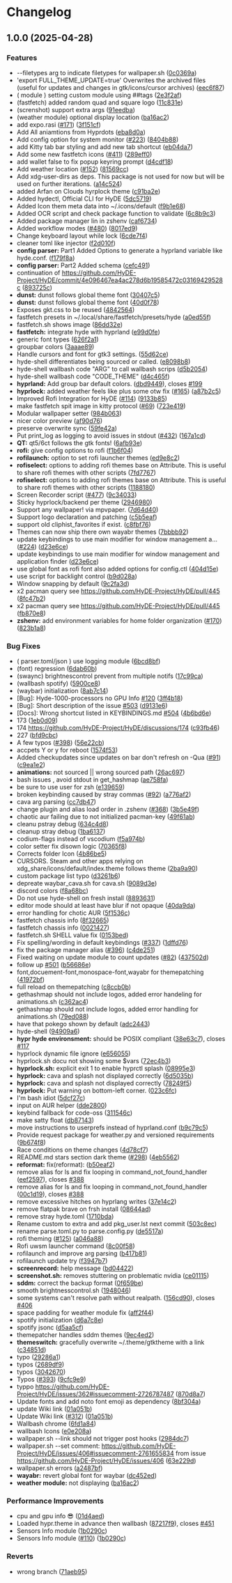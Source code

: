 # Changelog

## 1.0.0 (2025-04-28)


### Features

* --filetypes arg to indicate filetypes for wallpaper.sh ([0c0369a](https://github.com/SchnuBby2205/HyDE/commit/0c0369a634835da49a95254a64694458f4ebb45d))
* 'export FULL_THEME_UPDATE=true'       Overwrites the archived files (useful for updates and changes in gtk/icons/cursor archives) ([eec6f87](https://github.com/SchnuBby2205/HyDE/commit/eec6f87cc1f812c7752542e77a0bb2a197b2649a))
* ( module ) setting custom module  using ##tags ([2e3f2af](https://github.com/SchnuBby2205/HyDE/commit/2e3f2af8b70e90c18e0a9f063f424a4c6c5c3ce6))
* (fastfetch) added random quad and square logo ([11c831e](https://github.com/SchnuBby2205/HyDE/commit/11c831e33b5297ec1495e3e2d2d0ccd0d44769a9))
* (screnshot)  support extra args ([91eedba](https://github.com/SchnuBby2205/HyDE/commit/91eedba482cadd50c21cb52f51fd2d0bbf147c49))
* (weather module) optional display location ([ba16ac2](https://github.com/SchnuBby2205/HyDE/commit/ba16ac29e9f75d4d90d1254a11e52a5a1aad4542))
* add  expo.rasi ([#171](https://github.com/SchnuBby2205/HyDE/issues/171)) ([3f151cf](https://github.com/SchnuBby2205/HyDE/commit/3f151cf7cd9ffd8db2d1f6bb8c7e0a31103f6d5f))
* Add All aniamtions from Hyprdots ([eba8d0a](https://github.com/SchnuBby2205/HyDE/commit/eba8d0a716d442259fb0411b0b70c2e5f2ce5008))
* Add config option for system monitor ([#223](https://github.com/SchnuBby2205/HyDE/issues/223)) ([8404b88](https://github.com/SchnuBby2205/HyDE/commit/8404b889fef29ead7962cf6bb4ca4200783727e3))
* add Kitty tab bar styling and add new tab shortcut ([eb04da7](https://github.com/SchnuBby2205/HyDE/commit/eb04da7cd9aa89f952b0a71b3cff6fe25227e934))
* Add some new fastfetch icons ([#411](https://github.com/SchnuBby2205/HyDE/issues/411)) ([289eff0](https://github.com/SchnuBby2205/HyDE/commit/289eff04fbd72936647e49b4328edb8a9b1d57a0))
* add wallet false to fix popup keyring prompt ([d4cdf18](https://github.com/SchnuBby2205/HyDE/commit/d4cdf18ac534dc9336b6d6c7aef83b14606cd235))
* Add weather location ([#152](https://github.com/SchnuBby2205/HyDE/issues/152)) ([81569cc](https://github.com/SchnuBby2205/HyDE/commit/81569cc01a2ed51977972a3a5e136c20c3550eb2))
* Add xdg-user-dirs as deps. This package is not used for now but will be used on further iterations. ([a14c524](https://github.com/SchnuBby2205/HyDE/commit/a14c5245743309a02092cd1695274c86dbe06eb1))
* added Arfan on Clouds hyrplock theme ([c91ba2e](https://github.com/SchnuBby2205/HyDE/commit/c91ba2e5b3e2090b42fba53120941b3922e8c669))
* Added hydectl, Official CLI for HyDE ([5dc5719](https://github.com/SchnuBby2205/HyDE/commit/5dc57193cd3a0499ffaa1344eb61e7e21d64a25e))
* Added Icon them meta data into ~/.icons/default ([f9b1e68](https://github.com/SchnuBby2205/HyDE/commit/f9b1e68fc46acb139c7cbc07e5ee15e459ba75de))
* Added OCR script  and check package function to validate ([6c8b9c3](https://github.com/SchnuBby2205/HyDE/commit/6c8b9c3a6a136e71758ae7f8e6a764042669e107))
* Added package manager lin in zshenv ([caf6734](https://github.com/SchnuBby2205/HyDE/commit/caf67349b5e476bfecdd047700a8e078b5cbef84))
* Added workflow modes ([#480](https://github.com/SchnuBby2205/HyDE/issues/480)) ([8017ed9](https://github.com/SchnuBby2205/HyDE/commit/8017ed9aed184ceb06b3ac42f3250fb2f84b2280))
* Change keyboard layout while lock ([6cde7f4](https://github.com/SchnuBby2205/HyDE/commit/6cde7f438f8282641bcf4a9fb4de74ac5ae63af3))
* cleaner toml like injector ([f2d010f](https://github.com/SchnuBby2205/HyDE/commit/f2d010fd2fc4537941f83dc1dd449fa6e283a9ac))
* **config parser:** Part1  Added Options to generate a hyprland variable  like hyde.conf. ([f179f8a](https://github.com/SchnuBby2205/HyDE/commit/f179f8a6b674a24431c87b3d4f050602afa20330))
* **config parser:** Part2 Added schema ([cefc491](https://github.com/SchnuBby2205/HyDE/commit/cefc49166aafeca6fc180cfd20b6c393e11f864c))
* continuation of  https://github.com/HyDE-Project/HyDE/commit/4e096467ea4ac278d6b19585472c03169429528c ([893725c](https://github.com/SchnuBby2205/HyDE/commit/893725c4a906c2b997ba229ce617442003f55bf1))
* **dunst:** dunst follows global theme font ([30407c5](https://github.com/SchnuBby2205/HyDE/commit/30407c517c541532e8b61211fd38f4757f07c7ae))
* **dunst:** dunst follows global theme font ([40d0f78](https://github.com/SchnuBby2205/HyDE/commit/40d0f789b32954284952a1f3c984013758cde362))
* Exposes gkt.css to be reused ([4842564](https://github.com/SchnuBby2205/HyDE/commit/484256417c98b2ec164127af50414413a056ef41))
* fastfetch presets in ~/.local/share/fastfetch/presets/hyde ([a0ed55f](https://github.com/SchnuBby2205/HyDE/commit/a0ed55fa608c716fa78d783e975c3072aa75acad))
* fastfetch.sh shows image ([86dd32e](https://github.com/SchnuBby2205/HyDE/commit/86dd32e5a294ca5474425d491fdc4f801df5baca))
* **fastfetch:** integrate hyde with hyprland ([e99d0fe](https://github.com/SchnuBby2205/HyDE/commit/e99d0fe120a0973413fad2601a38fd523053bfd5))
* generic font types ([626f2a1](https://github.com/SchnuBby2205/HyDE/commit/626f2a16f8053ce454af5fa4c5aa81e5c4c7c3c7))
* groupbar colors ([3aaae89](https://github.com/SchnuBby2205/HyDE/commit/3aaae89b5ebff23f43ceaf8ed1f456d796a7ef37))
* Handle cursors and font for gtk3 settings. ([55d62ce](https://github.com/SchnuBby2205/HyDE/commit/55d62ce963f457aa554cd5fecb3470928dfe915e))
* hyde-shell differentiates being sourced or called. ([e8098b8](https://github.com/SchnuBby2205/HyDE/commit/e8098b87d8e327a4864696891af9565839f24ffd))
* hyde-shell wallbash code "ARG" to call wallbash scrips ([d5b2054](https://github.com/SchnuBby2205/HyDE/commit/d5b205413d6a6cc20b0d2abbd2cef9d28a793f29))
* hyde-shell wallbash code "CODE_THEME" ([d4c465f](https://github.com/SchnuBby2205/HyDE/commit/d4c465f55ca5f4d227f2bcefffc43ff7238e4501))
* **hyprland:** Add group bar default colors. ([dbd9449](https://github.com/SchnuBby2205/HyDE/commit/dbd9449840b39e21342288fa7ab4e1a21c66269f)), closes [#199](https://github.com/SchnuBby2205/HyDE/issues/199)
* **hyprlock:** added weather feels like plus some otw fix  ([#165](https://github.com/SchnuBby2205/HyDE/issues/165)) ([a87b2c5](https://github.com/SchnuBby2205/HyDE/commit/a87b2c597cb4c7a39b5718b1285f02d6bb722e16))
* Improved Rofi Integration for HyDE ([#114](https://github.com/SchnuBby2205/HyDE/issues/114)) ([9133b85](https://github.com/SchnuBby2205/HyDE/commit/9133b85b4a25dfddf0ba125377251d4c09c7b0a3))
* make fastfetch spit image in kitty protocol ([#69](https://github.com/SchnuBby2205/HyDE/issues/69)) ([723e419](https://github.com/SchnuBby2205/HyDE/commit/723e419a0d92fa35916ccb068b78a347a8b828ea))
* Modular wallpaper setter ([984b063](https://github.com/SchnuBby2205/HyDE/commit/984b06356d16cd8a82a037685e1e61a292fcdc95))
* nicer color preview ([af90d76](https://github.com/SchnuBby2205/HyDE/commit/af90d76fd5699bac4979d7ed7bc0b3982e14a1d8))
* preserve overwrite sync ([59fe42a](https://github.com/SchnuBby2205/HyDE/commit/59fe42ab5c3f4e8bb1ba4cf30a1bced19db8dcc2))
* Put print_log as logging to avoid issues in stdout  ([#432](https://github.com/SchnuBby2205/HyDE/issues/432)) ([167a1cd](https://github.com/SchnuBby2205/HyDE/commit/167a1cd2e04a3e00ae23ac7a63c46a503f047c51))
* **QT:** qt5/6ct follows the gtk fonts! ([6afb93e](https://github.com/SchnuBby2205/HyDE/commit/6afb93e0d096b831650ed4b0baf0413ac3aaebac))
* **rofi:** give config options to rofi ([f1b6f04](https://github.com/SchnuBby2205/HyDE/commit/f1b6f04115530af67dccaf9bd18ad90850b6196b))
* **rofilaunch:** option to set rofi launcher themes ([ed9e8c2](https://github.com/SchnuBby2205/HyDE/commit/ed9e8c2fc04b6b0f8982b2f03b92130a9554a081))
* **rofiselect:** options to adding rofi  themes base on Attribute. This is useful to share rofi themes with other scripts ([7fd7767](https://github.com/SchnuBby2205/HyDE/commit/7fd7767a19cb6c54c991f5909b1af55dd18ee154))
* **rofiselect:** options to adding rofi  themes base on Attribute. This is useful to share rofi themes with other scripts ([1188180](https://github.com/SchnuBby2205/HyDE/commit/1188180e93bc7fe3fdb7d871994e0ecdbe68c146))
* Screen Recorder script ([#477](https://github.com/SchnuBby2205/HyDE/issues/477)) ([9c34033](https://github.com/SchnuBby2205/HyDE/commit/9c3403302f7384c856558c6c08632cad1ea8183e))
* Sticky hyprlock/backend  per theme ([2946980](https://github.com/SchnuBby2205/HyDE/commit/29469801e635a2c628e387ca14ee3bf18fbfed33))
* Support any wallpaper! via mpvpaper. ([7d64d40](https://github.com/SchnuBby2205/HyDE/commit/7d64d408ef704252c169ce68319819f297b84a2e))
* Support logo declaration and patching ([c5b5eaf](https://github.com/SchnuBby2205/HyDE/commit/c5b5eafcdb28c546994ea38e102294ff901c733d))
* support old cliphist_favorites if exist. ([c8fbf76](https://github.com/SchnuBby2205/HyDE/commit/c8fbf76c5d8d5cee4ff2bdee0e4259249624b10c))
* Themes can now ship there own wayabr themes ([7bbbb92](https://github.com/SchnuBby2205/HyDE/commit/7bbbb927c4230b0ee6bd30dacde5b2910dfaa217))
* update keybindings to use main modifier for window management a… ([#224](https://github.com/SchnuBby2205/HyDE/issues/224)) ([d23e6ce](https://github.com/SchnuBby2205/HyDE/commit/d23e6ce331bdaac4a83f4c6fcee2af0b1736df3a))
* update keybindings to use main modifier for window management and application finder ([d23e6ce](https://github.com/SchnuBby2205/HyDE/commit/d23e6ce331bdaac4a83f4c6fcee2af0b1736df3a))
* use  global font as rofi font also added options for config.ctl ([404d15e](https://github.com/SchnuBby2205/HyDE/commit/404d15e83b2f7a29f5d6804aef1c9e5fed0c050b))
* use script for backlight control ([b9d028a](https://github.com/SchnuBby2205/HyDE/commit/b9d028a732771e0a559c3e342545aac58ede88f1))
* Window snapping by default ([9c2fa3d](https://github.com/SchnuBby2205/HyDE/commit/9c2fa3d41d0fb5b0dc97fce570e1e10b75d724c6))
* x2 pacman query see https://github.com/HyDE-Project/HyDE/pull/445 ([8fc47b2](https://github.com/SchnuBby2205/HyDE/commit/8fc47b292d971bf82bcf286b3d399bc40fb76dc0))
* x2 pacman query see https://github.com/HyDE-Project/HyDE/pull/445 ([fb870e8](https://github.com/SchnuBby2205/HyDE/commit/fb870e80e9e2d4ed7fe92b5e926ef5eee33f89f0))
* **zshenv:** add environment variables for home folder organization ([#170](https://github.com/SchnuBby2205/HyDE/issues/170)) ([823b1a8](https://github.com/SchnuBby2205/HyDE/commit/823b1a85e1ef4b578984ac64a1e49100e5d03aa3))


### Bug Fixes

* ( parser.toml/json ) use logging module ([6bcd8bf](https://github.com/SchnuBby2205/HyDE/commit/6bcd8bfadda3ddc6779a77ee53d70ce95ce52730))
* (font) regression ([6dab60b](https://github.com/SchnuBby2205/HyDE/commit/6dab60b4c232f76cd278a029027e089d8ed3a1ae))
* (swaync) brightnescontrol prevent from multiple notifs ([17c99ca](https://github.com/SchnuBby2205/HyDE/commit/17c99caab49a65b316f6cbe8033fbbf293385764))
* (wallbash spotify) ([5900ce8](https://github.com/SchnuBby2205/HyDE/commit/5900ce887f30dde938e4cd37acbccddd3b795135))
* (waybar) initialization ([8ab7c14](https://github.com/SchnuBby2205/HyDE/commit/8ab7c145c464b4382b847a75080e18fb9e67b134))
* [Bug]: Hyde-1000-processors no GPU Info [#120](https://github.com/SchnuBby2205/HyDE/issues/120) ([3ff4b18](https://github.com/SchnuBby2205/HyDE/commit/3ff4b184e7b15822564f96441197aacc21eb9dc8))
* [Bug]: Short description of the issue [#503](https://github.com/SchnuBby2205/HyDE/issues/503) ([d9131e6](https://github.com/SchnuBby2205/HyDE/commit/d9131e65dd9a263ab72e5d1f12f00daeab1624f7))
* [Docs]: Wrong shortcut listed in KEYBINDINGS.md [#504](https://github.com/SchnuBby2205/HyDE/issues/504) ([4b6bd6e](https://github.com/SchnuBby2205/HyDE/commit/4b6bd6e48f049114f22f4688cd590af445a2b7b2))
* 173 ([1eb0d09](https://github.com/SchnuBby2205/HyDE/commit/1eb0d09eca6aca1316e61e921038ccce999de1e7))
* 174 https://github.com/HyDE-Project/HyDE/discussions/174 ([c93fb46](https://github.com/SchnuBby2205/HyDE/commit/c93fb46aae7e0ceac56ca823eff7473d5255754f))
* 227 ([bfd9cbc](https://github.com/SchnuBby2205/HyDE/commit/bfd9cbceaeaca55cc360041776350e8ebd2a4727))
* A few typos ([#398](https://github.com/SchnuBby2205/HyDE/issues/398)) ([56e22cb](https://github.com/SchnuBby2205/HyDE/commit/56e22cb329363a7337d7070a9c666071296745a8))
* accpets Y or y for reboot ([1574f53](https://github.com/SchnuBby2205/HyDE/commit/1574f533cb4c92001bd28e6bbf0735699fcaf9d7))
* Added checkupdates since updates on bar don't refresh on -Qua ([#91](https://github.com/SchnuBby2205/HyDE/issues/91)) ([c9ea1e2](https://github.com/SchnuBby2205/HyDE/commit/c9ea1e2cc83979c58c84267512965538e1b56b43))
* **animations:** not sourced || wrong sourced path ([26ac697](https://github.com/SchnuBby2205/HyDE/commit/26ac69715aaed8f788d981c4078a5d6dbbb01312))
* bash issues , avoid stdout in get_hashmap ([ae758fa](https://github.com/SchnuBby2205/HyDE/commit/ae758fa01f5a3cb1e35cdfeeaa3e198821bcbcfe))
* be sure to use user for zsh ([e139659](https://github.com/SchnuBby2205/HyDE/commit/e13965927b166e5a1e25010989904f7e914a25c5))
* broken keybinding caused by stray commas  ([#92](https://github.com/SchnuBby2205/HyDE/issues/92)) ([a776af2](https://github.com/SchnuBby2205/HyDE/commit/a776af20631556a5cb014dce4f1bf5e6bf72d440))
* cava arg parsing ([cc7db47](https://github.com/SchnuBby2205/HyDE/commit/cc7db478021e9152cc121c961ba90e7351f6fd8a))
* change plugin and alias load order in .zshenv ([#368](https://github.com/SchnuBby2205/HyDE/issues/368)) ([3b5e49f](https://github.com/SchnuBby2205/HyDE/commit/3b5e49fc9762904e2ae05870f5f2cb58bfd4af5e))
* chaotic aur failing due to not initialized pacman-key ([49f61ab](https://github.com/SchnuBby2205/HyDE/commit/49f61ab1ad1fe98a8a654cc5e38efdfdbfec6d38))
* cleanu pstray debug ([634c4d8](https://github.com/SchnuBby2205/HyDE/commit/634c4d81eb7b6d3900086cb6cf8f5990844a3fc9))
* cleanup stray debug ([1ba6137](https://github.com/SchnuBby2205/HyDE/commit/1ba61371c641b2187c45f32598ebeb67c328cd65))
* codium-flags instead of vscodium ([f5a974b](https://github.com/SchnuBby2205/HyDE/commit/f5a974bd9ec12046170864e8b0ee028d060ec5cf))
* color setter  fix  disown logic ([70365f8](https://github.com/SchnuBby2205/HyDE/commit/70365f8266f773c3be9d6ba3fe5b746a11ec6ecb))
* Corrects folder Icon ([4b86be5](https://github.com/SchnuBby2205/HyDE/commit/4b86be51c18bea8384fcb9b6e5afc4ab86a39cb6))
* CURSORS. Steam and other apps relying on xdg_share/icons/default/index.theme follows theme ([2ba9a90](https://github.com/SchnuBby2205/HyDE/commit/2ba9a90372597add7b8f850692b9c0210e8feaeb))
* custom package list typo ([d3261b6](https://github.com/SchnuBby2205/HyDE/commit/d3261b65bb41fbd9781192c76c130d4cfc95f643))
* depreate waybar_cava.sh for cava.sh ([9089d3e](https://github.com/SchnuBby2205/HyDE/commit/9089d3e6caa42dc2ea4a79f49403ded2e49aa466))
* discord colors ([f8a68bc](https://github.com/SchnuBby2205/HyDE/commit/f8a68bc212c0f548faaa02dd12517f204e2bda00))
* Do not use hyde-shell on fresh install ([8893631](https://github.com/SchnuBby2205/HyDE/commit/889363145e519a554cc41f8cf5c9993dfc1c2d30))
* editor mode should at least have  blur if not opaque ([40da9da](https://github.com/SchnuBby2205/HyDE/commit/40da9daba860197e9b655a530a7f261d7e553493))
* error handling for chotic AUR ([5f1536c](https://github.com/SchnuBby2205/HyDE/commit/5f1536cd53cda7523f38438160fac422f0ebb2de))
* fastfetch chassis info ([8f32665](https://github.com/SchnuBby2205/HyDE/commit/8f326654370a68789c4ae0f168a55baf41f2d6a3))
* fastfetch chassis info ([0021427](https://github.com/SchnuBby2205/HyDE/commit/0021427a73875f32cf1296f68b771eda713fc253))
* fastfetch.sh SHELL value fix ([0153bed](https://github.com/SchnuBby2205/HyDE/commit/0153beda72bba469a9f9f96041302a0276e08efc))
* Fix spelling/wording in default keybindings ([#337](https://github.com/SchnuBby2205/HyDE/issues/337)) ([1dffd76](https://github.com/SchnuBby2205/HyDE/commit/1dffd76aba02d5d114e8b818aa28c3c58090f8fc))
* fix the package manager alias ([#396](https://github.com/SchnuBby2205/HyDE/issues/396)) ([c4de251](https://github.com/SchnuBby2205/HyDE/commit/c4de251855a87e3ef4cd30e798e3c08f8f5fd164))
* Fixed waiting on update module to count updates ([#82](https://github.com/SchnuBby2205/HyDE/issues/82)) ([437502d](https://github.com/SchnuBby2205/HyDE/commit/437502d22ca41039ca2c92ff4fd9ba96cfe672b9))
* follow up [#501](https://github.com/SchnuBby2205/HyDE/issues/501) ([b56686e](https://github.com/SchnuBby2205/HyDE/commit/b56686e6f0101378dc621a246ae15d39de80da2a))
* font,docuement-font,monospace-font,wayabr for themepatching ([41972bf](https://github.com/SchnuBby2205/HyDE/commit/41972bff0adb38bd1f4bb8ff89acd1ca389206c1))
* full reload on themepatching ([c8ccb0b](https://github.com/SchnuBby2205/HyDE/commit/c8ccb0b6e8080ce304c46b25c0ac7f877e426f43))
* gethashmap should not include logos, added error handeling for animations.sh ([c362ac4](https://github.com/SchnuBby2205/HyDE/commit/c362ac45cfaa7ad293bed5b04bf8df2a7a9a07e8))
* gethashmap should not include logos, added error handling for animations.sh ([79ed088](https://github.com/SchnuBby2205/HyDE/commit/79ed0887d3f32affa003f206f5cdd5f809e5f53f))
* have that pokego shown by default ([adc2443](https://github.com/SchnuBby2205/HyDE/commit/adc244341a0fc48182aa96babb0fc0b5262eb444))
* hyde-shell ([94909a6](https://github.com/SchnuBby2205/HyDE/commit/94909a64ac8fab8041fc4fe1d4b0b51107f8d0b7))
* **hypr hyde environsment:** should be POSIX compliant ([38e63c7](https://github.com/SchnuBby2205/HyDE/commit/38e63c752d2b0066592c136e5b5c8fa023c4fc4a)), closes [#117](https://github.com/SchnuBby2205/HyDE/issues/117)
* hyprlock dynamic file ignore ([e656055](https://github.com/SchnuBby2205/HyDE/commit/e6560553767cd6c247e2aeb78e01f038bb41b98c))
* hyprlock.sh docu not showing some \$vars ([72ec4b3](https://github.com/SchnuBby2205/HyDE/commit/72ec4b3c914bd44b26b4dfb2bc77d069006af42a))
* **hyprlock.sh:** explicit exit 1 to enable hyprctl splash ([08995e3](https://github.com/SchnuBby2205/HyDE/commit/08995e357eafcc8ecab1c5dcaf2e79166bce325a))
* **hyprlock:** cava and splash not displayed correctly ([6d5035b](https://github.com/SchnuBby2205/HyDE/commit/6d5035b357a55f8084febdd9f7a429c65aada022))
* **hyprlock:** cava and splash not displayed correctly ([78249f5](https://github.com/SchnuBby2205/HyDE/commit/78249f519abebe585de03b3dff24e23f4e75938d))
* **hyprlock:** Put warning on bottom-left corner. ([023c6fc](https://github.com/SchnuBby2205/HyDE/commit/023c6fc0d1cba10f154e8373ca912cf4f5e1785f))
* I'm bash  idiot ([5dcf27c](https://github.com/SchnuBby2205/HyDE/commit/5dcf27c33dba8f27b199d7265b5354f1c37ffdca))
* input on AUR helper ([dde2800](https://github.com/SchnuBby2205/HyDE/commit/dde2800e2952c2ab1f6646264a41aca66498c9d3))
* keybind fallback for code-oss ([311546c](https://github.com/SchnuBby2205/HyDE/commit/311546c368e6600cfadf7f7165185ca1c98ad455))
* make satty float ([db87143](https://github.com/SchnuBby2205/HyDE/commit/db87143e258cd14e5aa331ec56a73e4c173c6955))
* move instructions to userprefs instead of hyprland.conf ([b9c79c5](https://github.com/SchnuBby2205/HyDE/commit/b9c79c57f09767971eb8bcbb9317b2456f4b7f49))
* Provide request package for weather.py and versioned requirements ([9b674f8](https://github.com/SchnuBby2205/HyDE/commit/9b674f84f860ed6a6cc0b7687ba5d2f7fb772e35))
* Race conditions on theme changes ([4d78cf7](https://github.com/SchnuBby2205/HyDE/commit/4d78cf778e00fc2c074447d8b92d17b78b538da1))
* README.md stars section dark theme ([#298](https://github.com/SchnuBby2205/HyDE/issues/298)) ([4eb5562](https://github.com/SchnuBby2205/HyDE/commit/4eb5562bc9d3827c6553b3a2f9c2570bbd34369a))
* **reformat:** fix(reformat):  ([b50eaf2](https://github.com/SchnuBby2205/HyDE/commit/b50eaf21b54e4edfe0ea94a5c0447b8249e3f70b))
* remove alias for ls and fix looping in command_not_found_handler ([eef2597](https://github.com/SchnuBby2205/HyDE/commit/eef2597a5f9cc755d64ae6232a3c20e24dee5180)), closes [#388](https://github.com/SchnuBby2205/HyDE/issues/388)
* remove alias for ls and fix looping in command_not_found_handler ([00c1d19](https://github.com/SchnuBby2205/HyDE/commit/00c1d19c9460be341e2252c787f817da092dbc03)), closes [#388](https://github.com/SchnuBby2205/HyDE/issues/388)
* remove excessive hitches on hyprlang writes ([37e14c2](https://github.com/SchnuBby2205/HyDE/commit/37e14c259563f589eb22e2ef9fd27398284a9fe3))
* remove flatpak brave on frsh install ([08644ad](https://github.com/SchnuBby2205/HyDE/commit/08644ade81e7e14577406717023564f37e4c2ec8))
* remove stray hyde.toml ([1710bda](https://github.com/SchnuBby2205/HyDE/commit/1710bda794ee719c6b4c4d9398a3a98d6054d028))
* Rename custom to extra  and add pkg_user.lst next commit ([503c8ec](https://github.com/SchnuBby2205/HyDE/commit/503c8ec71a7bf0c43bbeb96dd2d1a1d6edf14832))
* rename parse.toml.py to parse.config.py ([de5517a](https://github.com/SchnuBby2205/HyDE/commit/de5517ac4aa084606c8346fd88a96c006d7e6ffd))
* rofi theming ([#125](https://github.com/SchnuBby2205/HyDE/issues/125)) ([a046a88](https://github.com/SchnuBby2205/HyDE/commit/a046a8854f124ce38a95a6ce6be42c582d542be7))
* Rofi uwsm launcher command ([8c00f58](https://github.com/SchnuBby2205/HyDE/commit/8c00f58e88b665de8197756c02c2a3945fd6a234))
* rofilaunch and improve arg parsing ([b417b81](https://github.com/SchnuBby2205/HyDE/commit/b417b8197f5d6e854e6ea744e2bec95d2698f32c))
* rofilaunch update try ([f3947b7](https://github.com/SchnuBby2205/HyDE/commit/f3947b720c98577208c39f0359a0bfb6c9ff5a04))
* **screenrecord:** help message ([bd04422](https://github.com/SchnuBby2205/HyDE/commit/bd0442280c91ee41eed8d6203a64845f036d4e40))
* **screenshot.sh:** removes stuttering on problematic nvidia ([ce01115](https://github.com/SchnuBby2205/HyDE/commit/ce01115f7015b889fd2eae44bea1e0443040e0b3))
* **sddm:** correct the backup format ([0f659be](https://github.com/SchnuBby2205/HyDE/commit/0f659be219b2f9e6978e834151fd6be3ef94d08a))
* smooth brightnesscontrol.sh ([1948046](https://github.com/SchnuBby2205/HyDE/commit/194804606a5b69637985774ef3829abba04229a7))
* some systems can't resolve path without realpath. ([156cd90](https://github.com/SchnuBby2205/HyDE/commit/156cd909d7c50bee2a641224eee16e9d964dfc0c)), closes [#406](https://github.com/SchnuBby2205/HyDE/issues/406)
* space padding for weather module fix ([aff2f44](https://github.com/SchnuBby2205/HyDE/commit/aff2f44533076862e6c779424a2367870bda0fd2))
* spotify initialization ([d6a7c8e](https://github.com/SchnuBby2205/HyDE/commit/d6a7c8e2f44b9f9c764afba2772f566cadc96fd9))
* spotify jsonc ([d5aa5cf](https://github.com/SchnuBby2205/HyDE/commit/d5aa5cf22bdf396d7cd5389cf81be316f30ff80d))
* themepatcher handles sddm themes ([9ec4ed2](https://github.com/SchnuBby2205/HyDE/commit/9ec4ed214f7c13abc99d7c852ccf3e2b692a7adf))
* **themeswitch:** gracefully overwrite ~/.theme/gtktheme  with a link ([c34851d](https://github.com/SchnuBby2205/HyDE/commit/c34851d0b4e3c881a6394af744b47886a56a0a43))
* typo ([29286a1](https://github.com/SchnuBby2205/HyDE/commit/29286a1122ff0bd0a2d5a9831bea275df9171c75))
* typos ([2689df9](https://github.com/SchnuBby2205/HyDE/commit/2689df9882b5ac501d6d66a0118561041e311ae3))
* typos ([3042670](https://github.com/SchnuBby2205/HyDE/commit/30426703082d81911c74f6564871521815bd18df))
* Typos ([#393](https://github.com/SchnuBby2205/HyDE/issues/393)) ([9cfc9e9](https://github.com/SchnuBby2205/HyDE/commit/9cfc9e9ce6926e77c22ca884cf81203f59534dfb))
* typpo https://github.com/HyDE-Project/HyDE/issues/362#issuecomment-2726787487 ([870d8a7](https://github.com/SchnuBby2205/HyDE/commit/870d8a7a198c2e3adfe16150dea7e825d85d8584))
* Update fonts and add noto font emoji as dependency ([8bf304a](https://github.com/SchnuBby2205/HyDE/commit/8bf304ad4374af578071bd479596e2aea711031c))
* update Wiki link ([01a051b](https://github.com/SchnuBby2205/HyDE/commit/01a051b6af1a814759b842ea5dfe690d5f301743))
* Update Wiki link ([#312](https://github.com/SchnuBby2205/HyDE/issues/312)) ([01a051b](https://github.com/SchnuBby2205/HyDE/commit/01a051b6af1a814759b842ea5dfe690d5f301743))
* Wallbash chrome ([6fd1a84](https://github.com/SchnuBby2205/HyDE/commit/6fd1a8476940a5a76d02f51cccf0016120dabb37))
* wallbash Icons ([e0e208a](https://github.com/SchnuBby2205/HyDE/commit/e0e208af765bf8f8b88c2a8c8f479b500d2c308c))
* wallpaper.sh --link should not trigger post hooks ([2984dc7](https://github.com/SchnuBby2205/HyDE/commit/2984dc763b6c95eb4995fa626bc45568bff3f18a))
* wallpaper.sh --set comment: https://github.com/HyDE-Project/HyDE/issues/406#issuecomment-2761655834 from issue https://github.com/HyDE-Project/HyDE/issues/406 ([63e229d](https://github.com/SchnuBby2205/HyDE/commit/63e229d4b17bf4f6e7cb9b773308342e2a02b5aa))
* wallpaper.sh errors ([a2487bf](https://github.com/SchnuBby2205/HyDE/commit/a2487bfa518bf779d68251ed2c5f83889ba93ee0))
* **wayabr:** revert global font for waybar ([dc452ed](https://github.com/SchnuBby2205/HyDE/commit/dc452edf12bb17d9ce46cec414a72cb089bfa83c))
* **weather module:** not displaying ([ba16ac2](https://github.com/SchnuBby2205/HyDE/commit/ba16ac29e9f75d4d90d1254a11e52a5a1aad4542))


### Performance Improvements

* cpu and gpu info 😎 ([01d4aed](https://github.com/SchnuBby2205/HyDE/commit/01d4aed1246d99d04d4724a1b1453eb12cd1dfd6))
* Loaded hypr.theme in advance then wallbash ([87217f9](https://github.com/SchnuBby2205/HyDE/commit/87217f9126f1cda44d5df6b6371a92f974f299a2)), closes [#451](https://github.com/SchnuBby2205/HyDE/issues/451)
* Sensors Info module ([1b0290c](https://github.com/SchnuBby2205/HyDE/commit/1b0290ce2239dada988a4db202834b0c68dae65e))
* Sensors Info module  ([#110](https://github.com/SchnuBby2205/HyDE/issues/110)) ([1b0290c](https://github.com/SchnuBby2205/HyDE/commit/1b0290ce2239dada988a4db202834b0c68dae65e))


### Reverts

* wrong branch ([71aeb95](https://github.com/SchnuBby2205/HyDE/commit/71aeb9504324f9a3d1235387058223e8ac9f242e))
